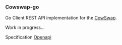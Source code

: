 ### Cowswap-go 

Go Client REST API implementation for the [CowSwap](https://cowswap.exchange/#/swap).

Work in progress...

Specification [Openapi](https://protocol-rinkeby.dev.gnosisdev.com/api/)
